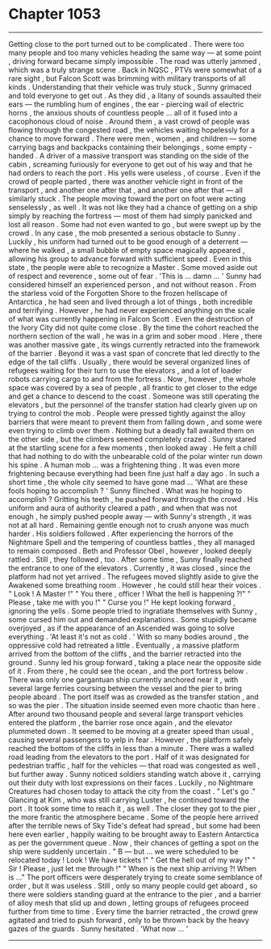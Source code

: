 
# Chapter 1053


---

Getting close to the port turned out to be complicated . There were too many people and too many vehicles heading the same way — at some point , driving forward became simply impossible . The road was utterly jammed , which was a truly strange scene . Back in NQSC , PTVs were somewhat of a rare sight , but Falcon Scott was brimming with military transports of all kinds .
Understanding that their vehicle was truly stuck , Sunny grimaced and told everyone to get out . As they did , a litany of sounds assaulted their ears — the rumbling hum of engines , the ear - piercing wail of electric horns , the anxious shouts of countless people ... all of it fused into a cacophonous cloud of noise .
Around them , a vast crowd of people was flowing through the congested road , the vehicles waiting hopelessly for a chance to move forward . There were men , women , and children — some carrying bags and backpacks containing their belongings , some empty - handed .
A driver of a massive transport was standing on the side of the cabin , screaming furiously for everyone to get out of his way and that he had orders to reach the port . His yells were useless , of course . Even if the crowd of people parted , there was another vehicle right in front of the transport , and another one after that , and another one after that — all similarly stuck .
The people moving toward the port on foot were acting senselessly , as well . It was not like they had a chance of getting on a ship simply by reaching the fortress — most of them had simply panicked and lost all reason . Some had not even wanted to go , but were swept up by the crowd .
In any case , the mob presented a serious obstacle to Sunny . Luckily , his uniform had turned out to be good enough of a deterrent — where he walked , a small bubble of empty space magically appeared , allowing his group to advance forward with sufficient speed . Even in this state , the people were able to recognize a Master .
Some moved aside out of respect and reverence , some out of fear .
'This is ... damn ... '
Sunny had considered himself an experienced person , and not without reason . From the starless void of the Forgotten Shore to the frozen hellscape of Antarctica , he had seen and lived through a lot of things , both incredible and terrifying . However , he had never experienced anything on the scale of what was currently happening in Falcon Scott .
Even the destruction of the Ivory City did not quite come close .
By the time the cohort reached the northern section of the wall , he was in a grim and sober mood . Here , there was another massive gate , its wings currently retracted into the framework of the barrier . Beyond it was a vast span of concrete that led directly to the edge of the tall cliffs .
Usually , there would be several organized lines of refugees waiting for their turn to use the elevators , and a lot of loader robots carrying cargo to and from the fortress . Now , however , the whole space was covered by a sea of people , all frantic to get closer to the edge and get a chance to descend to the coast .
Someone was still operating the elevators , but the personnel of the transfer station had clearly given up on trying to control the mob . People were pressed tightly against the alloy barriers that were meant to prevent them from falling down , and some were even trying to climb over them . Nothing but a deadly fall awaited them on the other side , but the climbers seemed completely crazed .
Sunny stared at the startling scene for a few moments , then looked away . He felt a chill that had nothing to do with the unbearable cold of the polar winter run down his spine .
A human mob ... was a frightening thing . It was even more frightening because everything had been fine just half a day ago . In such a short time , the whole city seemed to have gone mad ...
'What are these fools hoping to accomplish ? '
Sunny flinched .
What was he hoping to accomplish ?
Gritting his teeth , he pushed forward through the crowd . His uniform and aura of authority cleared a path , and when that was not enough , he simply pushed people away — with Sunny's strength , it was not at all hard . Remaining gentle enough not to crush anyone was much harder .
His soldiers followed . After experiencing the horrors of the Nightmare Spell and the tempering of countless battles , they all managed to remain composed . Beth and Professor Obel , however , looked deeply rattled . Still , they followed , too .
After some time , Sunny finally reached the entrance to one of the elevators . Currently , it was closed , since the platform had not yet arrived . The refugees moved slightly aside to give the Awakened some breathing room . However , he could still hear their voices .
" Look ! A Master !"
" You there , officer ! What the hell is happening ?!"
" Please , take me with you !"
" Curse you !"
He kept looking forward , ignoring the yells . Some people tried to ingratiate themselves with Sunny , some cursed him out and demanded explanations . Some stupidly became overjoyed , as if the appearance of an Ascended was going to solve everything .
'At least it's not as cold . '
With so many bodies around , the oppressive cold had retreated a little .
Eventually , a massive platform arrived from the bottom of the cliffs , and the barrier retracted into the ground . Sunny led his group forward , taking a place near the opposite side of it .
From there , he could see the ocean , and the port fortress below . There was only one gargantuan ship currently anchored near it , with several large ferries coursing between the vessel and the pier to bring people aboard . The port itself was as crowded as the transfer station , and so was the pier . The situation inside seemed even more chaotic than here .
After around two thousand people and several large transport vehicles entered the platform , the barrier rose once again , and the elevator plummeted down . It seemed to be moving at a greater speed than usual , causing several passengers to yelp in fear . However , the platform safely reached the bottom of the cliffs in less than a minute .
There was a walled road leading from the elevators to the port . Half of it was designated for pedestrian traffic , half for the vehicles — that road was congested as well , but further away . Sunny noticed soldiers standing watch above it , carrying out their duty with lost expressions on their faces . Luckily , no Nightmare Creatures had chosen today to attack the city from the coast .
" Let's go ."
Glancing at Kim , who was still carrying Luster , he continued toward the port .
It took some time to reach it , as well .
The closer they got to the pier , the more frantic the atmosphere became . Some of the people here arrived after the terrible news of Sky Tide's defeat had spread , but some had been here even earlier , happily waiting to be brought away to Eastern Antarctica as per the government queue . Now , their chances of getting a spot on the ship were suddenly uncertain .
" B — but ... we were scheduled to be relocated today ! Look ! We have tickets !"
" Get the hell out of my way !"
" Sir ! Please , just let me through !"
" When is the next ship arriving ?! When is ..."
The port officers were desperately trying to create some semblance of order , but it was useless . Still , only so many people could get aboard , so there were soldiers standing guard at the entrance to the pier , and a barrier of alloy mesh that slid up and down , letting groups of refugees proceed further from time to time .
Every time the barrier retracted , the crowd grew agitated and tried to push forward , only to be thrown back by the heavy gazes of the guards .
Sunny hesitated .
'What now ... '

---

